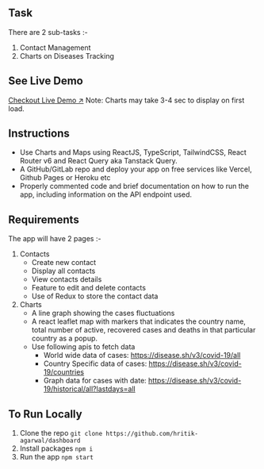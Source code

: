 ## Task

There are 2 sub-tasks :-

1. Contact Management
2. Charts on Diseases Tracking

## See Live Demo

[Checkout Live Demo ↗️](https://taiyo-task.netlify.app/)
Note: Charts may take 3-4 sec to display on first load.

## Instructions

- Use Charts and Maps using ReactJS, TypeScript, TailwindCSS, React Router v6 and React Query aka Tanstack Query.
- A GitHub/GitLab repo and deploy your app on free services like Vercel, Github Pages or Heroku etc
- Properly commented code and brief documentation on how to run the app, including information on the API endpoint used.

## Requirements

The app will have 2 pages :-

1. Contacts
   - Create new contact
   - Display all contacts
   - View contacts details
   - Feature to edit and delete contacts
   - Use of Redux to store the contact data
2. Charts
   - A line graph showing the cases fluctuations
   - A react leaflet map with markers that indicates the country name, total number of active, recovered cases and deaths in that particular country as a popup.
   - Use following apis to fetch data
     - World wide data of cases: https://disease.sh/v3/covid-19/all
     - Country Specific data of cases: https://disease.sh/v3/covid-19/countries
     - Graph data for cases with date: https://disease.sh/v3/covid-19/historical/all?lastdays=all

## To Run Locally

1. Clone the repo `git clone https://github.com/hritik-agarwal/dashboard`
2. Install packages `npm i`
3. Run the app `npm start`
